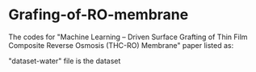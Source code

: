 # Grafing-of-RO-membrane

The codes for "Machine Learning – Driven Surface Grafting of Thin Film Composite Reverse Osmosis (THC-RO) Membrane" paper listed as:


"dataset-water" file is the dataset
